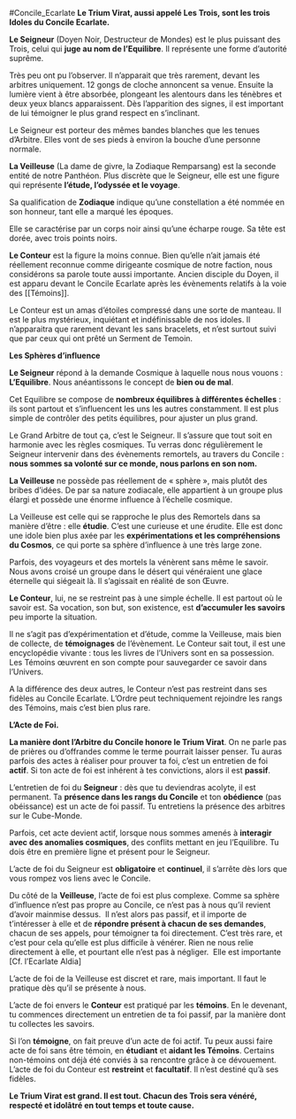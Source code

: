#Concile_Ecarlate
**Le Trium Virat, aussi appelé Les Trois, sont les trois Idoles du Concile Ecarlate.**

**Le Seigneur** (Doyen Noir, Destructeur de Mondes) est le plus puissant des Trois, celui qui **juge au nom de l’Equilibre**. Il représente une forme d’autorité suprême.

Très peu ont pu l’observer. Il n’apparait que très rarement, devant les arbitres uniquement. 12 gongs de cloche annoncent sa venue. Ensuite la lumière vient à être absorbée, plongeant les alentours dans les ténèbres et deux yeux blancs apparaissent. Dès l’apparition des signes, il est important de lui témoigner le plus grand respect en s’inclinant.

Le Seigneur est porteur des mêmes bandes blanches que les tenues d’Arbitre. Elles vont de ses pieds à environ la bouche d’une personne normale.

**La Veilleuse** (La dame de givre, la Zodiaque Remparsang) est la seconde entité de notre Panthéon. Plus discrète que le Seigneur, elle est une figure qui représente **l’étude, l’odyssée et le voyage**.

Sa qualification de **Zodiaque** indique qu’une constellation a été nommée en son honneur, tant elle a marqué les époques.

Elle se caractérise par un corps noir ainsi qu’une écharpe rouge. Sa tête est dorée, avec trois points noirs.

**Le Conteur** est la figure la moins connue. Bien qu’elle n’ait jamais été réellement reconnue comme dirigeante cosmique de notre faction, nous considérons sa parole toute aussi importante. Ancien disciple du Doyen, il est apparu devant le Concile Ecarlate après les évènements relatifs à la voie des [[Témoins]].



Le Conteur est un amas d’étoiles compressé dans une sorte de manteau. Il est le plus mystérieux, inquiétant et indéfinissable de nos idoles. Il n’apparaitra que rarement devant les sans bracelets, et n’est surtout suivi que par ceux qui ont prêté un Serment de Temoin.

**Les Sphères d’influence**

**Le Seigneur** répond à la demande Cosmique à laquelle nous nous vouons : **L’Equilibre**. Nous anéantissons le concept de **bien ou de mal**.

Cet Equilibre se compose de **nombreux équilibres à différentes échelles** : ils sont partout et s’influencent les uns les autres constamment. Il est plus simple de contrôler des petits équilibres, pour ajuster un plus grand.

Le Grand Arbitre de tout ça, c’est le Seigneur. Il s’assure que tout soit en harmonie avec les règles cosmiques. Tu verras donc régulièrement le Seigneur intervenir dans des évènements remortels, au travers du Concile : **nous sommes sa volonté sur ce monde, nous parlons en son nom.**

**La Veilleuse** ne possède pas réellement de « sphère », mais plutôt des bribes d’idées. De par sa nature zodiacale, elle appartient à un groupe plus élargi et possède une énorme influence à l’échelle cosmique.

La Veilleuse est celle qui se rapproche le plus des Remortels dans sa manière d’être : elle **étudie**. C’est une curieuse et une érudite. Elle est donc une idole bien plus axée par les **expérimentations et les compréhensions du Cosmos**, ce qui porte sa sphère d’influence à une très large zone.

Parfois, des voyageurs et des mortels la vénèrent sans même le savoir. Nous avons croisé un groupe dans le désert qui vénéraient une glace éternelle qui siégeait là. Il s’agissait en réalité de son Œuvre.

**Le Conteur**, lui, ne se restreint pas à une simple échelle. Il est partout où le savoir est. Sa vocation, son but, son existence, est **d’accumuler les savoirs** peu importe la situation.

Il ne s’agit pas d’expérimentation et d’étude, comme la Veilleuse, mais bien de collecte, de **témoignages** de l’évènement. Le Conteur sait tout, il est une encyclopédie vivante : tous les livres de l’Univers sont en sa possession. Les Témoins œuvrent en son compte pour sauvegarder ce savoir dans l’Univers.

A la différence des deux autres, le Conteur n’est pas restreint dans ses fidèles au Concile Ecarlate. L’Ordre peut techniquement rejoindre les rangs des Témoins, mais c’est bien plus rare.

**L’Acte de Foi.**

**La manière dont l’Arbitre du Concile honore le Trium Virat**. On ne parle pas de prières ou d’offrandes comme le terme pourrait laisser penser. Tu auras parfois des actes à réaliser pour prouver ta foi, c’est un entretien de foi **actif**. Si ton acte de foi est inhérent à tes convictions, alors il est **passif**.

L’entretien de foi du **Seigneur** : dès que tu deviendras acolyte, il est permanent. Ta **présence dans les rangs du Concile** et ton **obédience** (pas obéissance) est un acte de foi passif. Tu entretiens la présence des arbitres sur le Cube-Monde.

Parfois, cet acte devient actif, lorsque nous sommes amenés à **interagir avec des anomalies cosmiques**, des conflits mettant en jeu l’Equilibre. Tu dois être en première ligne et présent pour le Seigneur.

L’acte de foi du Seigneur est **obligatoire** et **continuel**, il s’arrête dès lors que vous rompez vos liens avec le Concile.

Du côté de la **Veilleuse**, l’acte de foi est plus complexe. Comme sa sphère d’influence n’est pas propre au Concile, ce n’est pas à nous qu’il revient d’avoir mainmise dessus.  Il n’est alors pas passif, et il importe de t’intéresser à elle et de **répondre présent à chacun de ses demandes**, chacun de ses appels, pour témoigner ta foi directement. C’est très rare, et c’est pour cela qu’elle est plus difficile à vénérer. Rien ne nous relie directement à elle, et pourtant elle n’est pas à négliger.  Elle est importante [Cf. l’Ecarlate Aldia]

L’acte de foi de la Veilleuse est discret et rare, mais important. Il faut le pratique dès qu’il se présente à nous.

L’acte de foi envers le **Conteur** est pratiqué par les **témoins**. En le devenant, tu commences directement un entretien de ta foi passif, par la manière dont tu collectes les savoirs.

Si l’on **témoigne**, on fait preuve d’un acte de foi actif. Tu peux aussi faire acte de foi sans être témoin, en **étudiant** et **aidant les Témoins**. Certains non-témoins ont déjà été conviés à sa rencontre grâce à ce dévouement. L’acte de foi du Conteur est **restreint** et **facultatif**. Il n’est destiné qu’à ses fidèles.

**Le Trium Virat est grand. Il est tout. Chacun des Trois sera vénéré, respecté et idolâtré en tout temps et toute cause.**